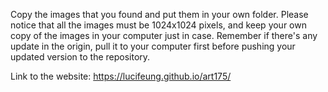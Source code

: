 Copy the images that you found and put them in your own folder. Please notice that all the images must be 1024x1024 pixels, and keep your own copy of the images in your computer just in case. Remember if there's any update in the origin, pull it to your computer first before pushing your updated version to the repository.

Link to the website:
https://lucifeung.github.io/art175/
